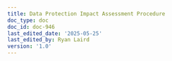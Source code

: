 ```yaml
---
title: Data Protection Impact Assessment Procedure
doc_type: doc
doc_id: doc-946
last_edited_date: '2025-05-25'
last_edited_by: Ryan Laird
version: '1.0'
---
```


<!-- Unsupported block type: table_of_contents -->

<!-- Unsupported block type: unsupported -->
